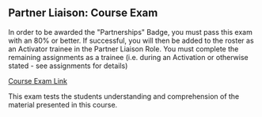 ## Partner Liaison: Course Exam

In order to be awarded the "Partnerships" Badge, you must pass this exam with an 80% or better. If successful, you will then be added to the roster as an Activator trainee in the Partner Liaison Role. You must complete the remaining assignments as a trainee (i.e. during an Activation or otherwise stated - see assignments for details)

[Course Exam Link](http://courses.hotosm.org/mod/quiz/view.php?id=105)

This exam tests the students understanding and comprehension of the material presented in this course.